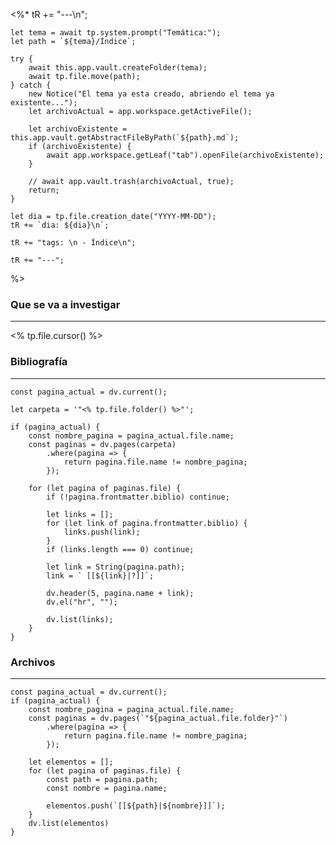<%* 
	tR += "---\n"; 

	let tema = await tp.system.prompt("Temática:");
	let path = `${tema}/Índice`;

	try {
		await this.app.vault.createFolder(tema);
		await tp.file.move(path);
	} catch {
		new Notice("El tema ya esta creado, abriendo el tema ya existente...");
		let archivoActual = app.workspace.getActiveFile();

		let archivoExistente = this.app.vault.getAbstractFileByPath(`${path}.md`);
		if (archivoExistente) {
			await app.workspace.getLeaf("tab").openFile(archivoExistente);
		}
		
		// await app.vault.trash(archivoActual, true);
		return;
	}

	let dia = tp.file.creation_date("YYYY-MM-DD");
	tR += `dia: ${dia}\n`;

	tR += "tags: \n - Índice\n";

	tR += "---";
%>
### Que se va a investigar
---
<% tp.file.cursor() %>


### Bibliografía
---
```dataviewjs
const pagina_actual = dv.current();

let carpeta = '"<% tp.file.folder() %>"';

if (pagina_actual) {
	const nombre_pagina = pagina_actual.file.name;
	const paginas = dv.pages(carpeta)
		.where(pagina => {
			return pagina.file.name != nombre_pagina;
		});
	
	for (let pagina of paginas.file) {
		if (!pagina.frontmatter.biblio) continue;
		
		let links = [];
		for (let link of pagina.frontmatter.biblio) {
			links.push(link);
		}
		if (links.length === 0) continue;
		
		let link = String(pagina.path);
		link = ` [[${link}|?]]`;

		dv.header(5, pagina.name + link);
		dv.el("hr", "");

		dv.list(links);
	}
}
```


### Archivos
---
```dataviewjs
const pagina_actual = dv.current();
if (pagina_actual) {
	const nombre_pagina = pagina_actual.file.name;
	const paginas = dv.pages(`"${pagina_actual.file.folder}"`)
		.where(pagina => {
			return pagina.file.name != nombre_pagina;
		});

	let elementos = [];
	for (let pagina of paginas.file) {		
		const path = pagina.path;
		const nombre = pagina.name;

		elementos.push(`[[${path}|${nombre}]]`);
	}
	dv.list(elementos)
}
```
